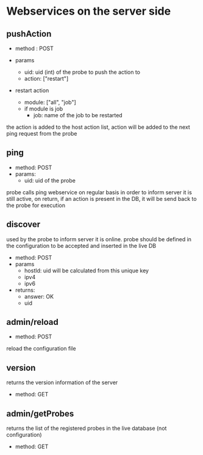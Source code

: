 # Webservices on the server side

## pushAction

* method : POST
* params
  * uid: uid (int) of the probe to push the action to
  * action: ["restart"]

* restart action
  * module: ["all", "job"]
  * if module is job
    * job: name of the job to be restarted

the action is added to the host action list, action will be added to
the next ping request from the probe


## ping

* method: POST
* params:
  * uid: uid of the probe

probe calls ping webservice on regular basis in order to inform server
it is still active, on return, if an action is present in the DB, it
will be send back to the probe for execution


## discover

used by the probe to inform server it is online. probe should be
defined in the configuration to be accepted and inserted in the live
DB
* method: POST
* params
  * hostId: uid will be calculated from this unique key
  * ipv4
  * ipv6
* returns:
  * answer: OK
  * uid


## admin/reload

* method: POST

reload the configuration file


## version

returns the version information of the server

* method: GET


## admin/getProbes

returns the list of the registered probes in the live database (not configuration)

* method: GET